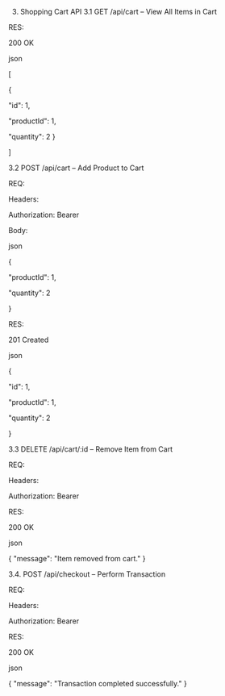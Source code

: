 3. Shopping Cart API
   3.1 GET /api/cart – View All Items in Cart

RES:

200 OK

json

[

{

"id": 1,

"productId": 1,

"quantity": 2
}

]

3.2 POST /api/cart – Add Product to Cart

REQ:

Headers:

Authorization: Bearer

Body:

json

{

"productId": 1,

"quantity": 2

}

RES:

201 Created

json

{

"id": 1,

"productId": 1,

"quantity": 2

}

3.3 DELETE /api/cart/:id – Remove Item from Cart

REQ:

Headers:

Authorization: Bearer

RES:

200 OK

json

{ "message": "Item removed from cart." }

3.4. POST /api/checkout – Perform Transaction

REQ:

Headers:

Authorization: Bearer

RES:

200 OK

json

{ "message": "Transaction completed successfully." }
